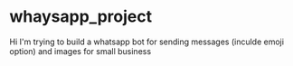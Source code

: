 # whaysapp_project

Hi
I'm trying to build a whatsapp bot for sending messages  (inculde emoji option) and images for small business
